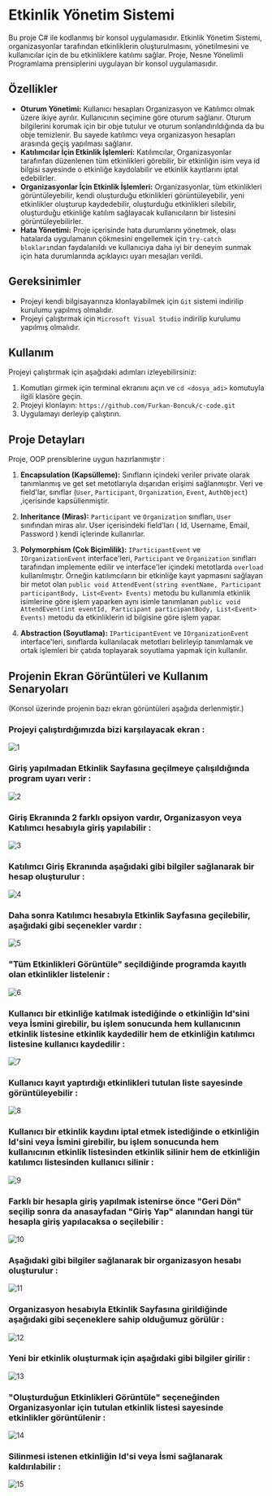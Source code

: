 # Etkinlik Yönetim Sistemi

Bu proje C# ile kodlanmış bir konsol uygulamasıdır. Etkinlik Yönetim Sistemi, organizasyonlar tarafından etkinliklerin oluşturulmasını, yönetilmesini ve kullanıcılar için de bu etkinliklere katılımı sağlar.
Proje, Nesne Yönelimli Programlama prensiplerini uygulayan bir konsol uygulamasıdır.

## Özellikler

- **Oturum Yönetimi:** Kullanıcı hesapları Organizasyon ve Katılımcı olmak üzere ikiye ayrılır. Kullanıcının seçimine göre oturum sağlanır. Oturum bilgilerini korumak için bir obje tutulur ve oturum sonlandırıldığında da bu obje temizlenir. Bu sayede katılımcı veya organizasyon hesapları arasında geçiş yapılması sağlanır.
- **Katılımcılar İçin Etkinlik İşlemleri:** Katılımcılar, Organizasyonlar tarafınfan düzenlenen tüm etkinlikleri görebilir, bir etkinliğin isim veya id bilgisi sayesinde o etkinliğe kaydolabilir ve etkinlik kayıtlarını iptal edebilirler.
- **Organizasyonlar İçin Etkinlik İşlemleri:** Organizasyonlar, tüm etkinlikleri görüntüleyebilir, kendi oluşturduğu etkinlikleri görüntüleyebilir, yeni etkinlikler oluşturup kaydedebilir, oluşturduğu etkinlikleri silebilir, oluşturduğu etkinliğe katılım sağlayacak kullanıcıların bir listesini görüntüleyebilirler.
- **Hata Yönetimi:** Proje içerisinde hata durumlarını yönetmek, olası hatalarda uygulamanın çökmesini engellemek için `try-catch blokları`ndan faydalanıldı ve kullanıcıya daha iyi bir deneyim sunmak için hata durumlarında açıklayıcı uyarı mesajları verildi.

## Gereksinimler

- Projeyi kendi bilgisayarınıza klonlayabilmek için `Git` sistemi indirilip kurulumu yapılmış olmalıdır.
- Projeyi çalıştırmak için `Microsoft Visual Studio` indirilip kurulumu yapılmış olmalıdır.

## Kullanım

Projeyi çalıştırmak için aşağıdaki adımları izleyebilirsiniz:
1. Komutları girmek için terminal ekranını açın ve `cd <dosya_adi>` komutuyla ilgili klasöre geçin.
2. Projeyi klonlayın: `https://github.com/Furkan-Boncuk/c-code.git`
3. Uygulamayı derleyip çalıştırın.

## Proje Detayları

Proje, OOP prensiblerine uygun hazırlanmıştır :

1. **Encapsulation (Kapsülleme):** Sınıfların içindeki veriler private olarak tanımlanmış ve get set metotlarıyla dışarıdan erişimi sağlanmıştır. Veri ve field'lar, sınıflar (`User`, `Participant`, `Organization`, `Event`, `AuthObject`) ,içerisinde kapsüllenmiştir.

2. **Inheritance (Miras):** `Participant` ve `Organization` sınıfları, `User` sınıfından miras alır. User içerisindeki field'ları ( Id, Username, Email, Password ) kendi içlerinde kullanırlar.

3. **Polymorphism (Çok Biçimlilik):** `IParticipantEvent` ve `IOrganizationEvent` interface'leri, `Participant` ve `Organization` sınıfları tarafından implemente edilir ve interface'ler içindeki metotlarda `overload` kullanılmıştır. Örneğin katılımcıların bir etkinliğe kayıt yapmasını sağlayan bir metot olan `public void AttendEvent(string eventName, Participant participantBody, List<Event> Events)` metodu bu kullanımla etkinlik isimlerine göre işlem yaparken aynı isimle tanımlanan `public void AttendEvent(int eventId, Participant participantBody, List<Event> Events)` metodu da etkinliklerin id bilgisine göre işlem yapar.
   
4. **Abstraction (Soyutlama):** `IParticipantEvent` ve `IOrganizationEvent` interface'leri, sınıflarda kullanılacak metotları belirleyip tanımlamak ve ortak işlemleri bir çatıda toplayarak soyutlama yapmak için kullanılır.

## Projenin Ekran Görüntüleri ve Kullanım Senaryoları

(Konsol üzerinde projenin bazı ekran görüntüleri aşağıda derlenmiştir.)

### Projeyi çalıştırdığımızda bizi karşılayacak ekran : 

![1](https://github.com/Furkan-Boncuk/c-code/assets/114020260/1050dbfb-3803-4085-b9d8-9564ea4bbf5e)

### Giriş yapılmadan Etkinlik Sayfasına geçilmeye çalışıldığında program uyarı verir : 

![2](https://github.com/Furkan-Boncuk/c-code/assets/114020260/039bea4e-bed1-48f1-9ae1-f6b171c85d88)

### Giriş Ekranında 2 farklı opsiyon vardır, Organizasyon veya Katılımcı hesabıyla giriş yapılabilir : 

![3](https://github.com/Furkan-Boncuk/c-code/assets/114020260/054c087d-9548-491c-a0d7-a5740ea86cb9)

### Katılımcı Giriş Ekranında aşağıdaki gibi bilgiler sağlanarak bir hesap oluşturulur : 

![4](https://github.com/Furkan-Boncuk/c-code/assets/114020260/d01a7724-5cb2-4855-925f-bda0f84d92e0)

### Daha sonra Katılımcı hesabıyla Etkinlik Sayfasına geçilebilir, aşağıdaki gibi seçenekler vardır : 

![5](https://github.com/Furkan-Boncuk/c-code/assets/114020260/3cc4c5ef-b9a0-46b2-ab41-c9ba168b1f45)

### "Tüm Etkinlikleri Görüntüle" seçildiğinde programda kayıtlı olan etkinlikler listelenir : 

![6](https://github.com/Furkan-Boncuk/c-code/assets/114020260/98740ea1-0883-47fd-8ff7-5c9cb5cffc49)

### Kullanıcı bir etkinliğe katılmak istediğinde o etkinliğin Id'sini veya İsmini girebilir, bu işlem sonucunda hem kullanıcının etkinlik listesine etkinlik kaydedilir hem de etkinliğin katılımcı listesine kullanıcı kaydedilir : 

![7](https://github.com/Furkan-Boncuk/c-code/assets/114020260/28943975-ca9f-4170-9703-1d9b4c9ccfc6)

### Kullanıcı kayıt yaptırdığı etkinlikleri tutulan liste sayesinde görüntüleyebilir : 

![8](https://github.com/Furkan-Boncuk/c-code/assets/114020260/e6acc230-0dbe-4ab3-b0c8-d8b060eb60c7)

### Kullanıcı bir etkinlik kaydını iptal etmek istediğinde o etkinliğin Id'sini veya İsmini girebilir, bu işlem sonucunda hem kullanıcının etkinlik listesinden etkinlik silinir hem de etkinliğin katılımcı listesinden kullanıcı silinir : 

![9](https://github.com/Furkan-Boncuk/c-code/assets/114020260/b8e02437-5118-4feb-81b1-dd782a2d564b)

### Farklı bir hesapla giriş yapılmak istenirse önce "Geri Dön" seçilip sonra da anasayfadan "Giriş Yap" alanından hangi tür hesapla giriş yapılacaksa o seçilebilir : 

![10](https://github.com/Furkan-Boncuk/c-code/assets/114020260/0d74b85f-cfcf-481b-b8a0-1092a5443456)

### Aşağıdaki gibi bilgiler sağlanarak bir organizasyon hesabı oluşturulur : 

![11](https://github.com/Furkan-Boncuk/c-code/assets/114020260/17c9e36a-6f4a-47f3-b382-0adf2d0695e5)

### Organizasyon hesabıyla Etkinlik Sayfasına girildiğinde aşağıdaki gibi seçeneklere sahip olduğumuz görülür : 

![12](https://github.com/Furkan-Boncuk/c-code/assets/114020260/c06b69c0-c472-4405-8709-e079e32d207b)

### Yeni bir etkinlik oluşturmak için aşağıdaki gibi bilgiler girilir : 

![13](https://github.com/Furkan-Boncuk/c-code/assets/114020260/94e54dca-ecfb-4874-926d-f8d3861d98eb)

### "Oluşturduğun Etkinlikleri Görüntüle" seçeneğinden Organizasyonlar için tutulan etkinlik listesi sayesinde etkinlikler görüntülenir : 

![14](https://github.com/Furkan-Boncuk/c-code/assets/114020260/dab14138-a00a-42f7-863b-17ca26b660b0)

### Silinmesi istenen etkinliğin Id'si veya İsmi sağlanarak kaldırılabilir : 

![15](https://github.com/Furkan-Boncuk/c-code/assets/114020260/a8df689c-16cc-43e0-82bb-bbc3246184c1)

















